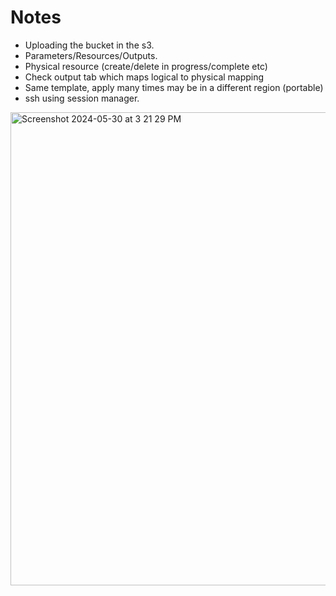 # Notes
* Uploading the bucket in the s3.
* Parameters/Resources/Outputs.
* Physical resource (create/delete in progress/complete etc)
* Check output tab which maps logical to physical mapping
* Same template, apply many times may be in a different region (portable)
* ssh using session manager.

<img width="757" alt="Screenshot 2024-05-30 at 3 21 29 PM" src="https://github.com/gstelang/aws-solutions-architect/assets/58006887/138deb84-7345-4959-914b-4138409a4efa">

